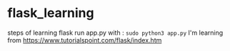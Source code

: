 # flask_learning
steps of learning flask
run app.py with : `sudo python3 app.py`
I'm learning from https://www.tutorialspoint.com/flask/index.htm
